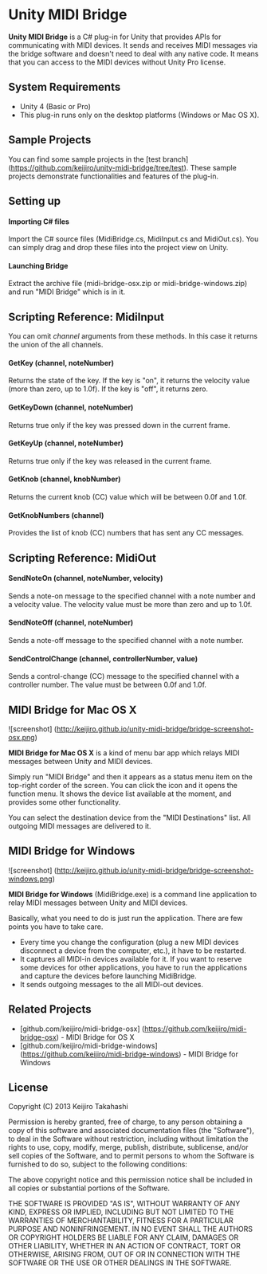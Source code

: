 Unity MIDI Bridge
=================

**Unity MIDI Bridge** is a C# plug-in for Unity that provides APIs for
communicating with MIDI devices. It sends and receives MIDI messages via the
bridge software and doesn't need to deal with any native code. It means that
you can access to the MIDI devices without Unity Pro license.

System Requirements
-------------------

- Unity 4 (Basic or Pro)
- This plug-in runs only on the desktop platforms (Windows or Mac OS X).

Sample Projects
---------------

You can find some sample projects in the [test branch]
(https://github.com/keijiro/unity-midi-bridge/tree/test). These sample projects
demonstrate functionalities and features of the plug-in.

Setting up
----------

#### Importing C# files

Import the C# source files (MidiBridge.cs, MidiInput.cs and MidiOut.cs). You
can simply drag and drop these files into the project view on Unity.

#### Launching Bridge

Extract the archive file (midi-bridge-osx.zip or midi-bridge-windows.zip) and
run "MIDI Bridge" which is in it.

Scripting Reference: MidiInput
------------------------------

You can omit *channel* arguments from these methods. In this case it returns
the union of the all channels.

#### GetKey (channel, noteNumber)

Returns the state of the key. If the key is "on", it returns the velocity value
(more than zero, up to 1.0f). If the key is "off", it returns zero.

#### GetKeyDown (channel, noteNumber)

Returns true only if the key was pressed down in the current frame.

#### GetKeyUp (channel, noteNumber)

Returns true only if the key was released in the current frame.

#### GetKnob (channel, knobNumber)

Returns the current knob (CC) value which will be between 0.0f and 1.0f.

#### GetKnobNumbers (channel)

Provides the list of knob (CC) numbers that has sent any CC messages.

Scripting Reference: MidiOut
----------------------------

#### SendNoteOn (channel, noteNumber, velocity)

Sends a note-on message to the specified channel with a note number and a
velocity value. The velocity value must be more than zero and up to 1.0f.

#### SendNoteOff (channel, noteNumber)

Sends a note-off message to the specified channel with a note number.

#### SendControlChange (channel, controllerNumber, value)

Sends a control-change (CC) message to the specified channel with a controller
number. The value must be between 0.0f and 1.0f.

MIDI Bridge for Mac OS X
------------------------

![screenshot]
(http://keijiro.github.io/unity-midi-bridge/bridge-screenshot-osx.png)

**MIDI Bridge for Mac OS X** is a kind of menu bar app which relays MIDI
messages between Unity and MIDI devices.

Simply run "MIDI Bridge" and then it appears as a status menu item on the
top-right corder of the screen. You can click the icon and it opens the
function menu. It shows the device list available at the moment, and provides
some other functionality.

You can select the destination device from the "MIDI Destinations" list. All
outgoing MIDI messages are delivered to it.

MIDI Bridge for Windows
-----------------------

![screenshot]
(http://keijiro.github.io/unity-midi-bridge/bridge-screenshot-windows.png)

**MIDI Bridge for Windows** (MidiBridge.exe) is a command line application to
relay MIDI messages between Unity and MIDI devices.

Basically, what you need to do is just run the application. There are few points
you have to take care.

- Every time you change the configuration (plug a new MIDI devices disconnect
  a device from the computer, etc.), it have to be restarted.
- It captures all MIDI-in devices available for it. If you want to reserve some
  devices for other applications, you have to run the applications and capture
  the devices before launching MidiBridge.
- It sends outgoing messages to the all MIDI-out devices.

Related Projects
----------------

- [github.com/keijiro/midi-bridge-osx]
  (https://github.com/keijiro/midi-bridge-osx) - MIDI Bridge for OS X
- [github.com/keijiro/midi-bridge-windows]
  (https://github.com/keijiro/midi-bridge-windows) - MIDI Bridge for Windows

License
-------

Copyright (C) 2013 Keijiro Takahashi

Permission is hereby granted, free of charge, to any person obtaining a copy of
this software and associated documentation files (the "Software"), to deal in
the Software without restriction, including without limitation the rights to
use, copy, modify, merge, publish, distribute, sublicense, and/or sell copies of
the Software, and to permit persons to whom the Software is furnished to do so,
subject to the following conditions:

The above copyright notice and this permission notice shall be included in all
copies or substantial portions of the Software.

THE SOFTWARE IS PROVIDED "AS IS", WITHOUT WARRANTY OF ANY KIND, EXPRESS OR
IMPLIED, INCLUDING BUT NOT LIMITED TO THE WARRANTIES OF MERCHANTABILITY, FITNESS
FOR A PARTICULAR PURPOSE AND NONINFRINGEMENT. IN NO EVENT SHALL THE AUTHORS OR
COPYRIGHT HOLDERS BE LIABLE FOR ANY CLAIM, DAMAGES OR OTHER LIABILITY, WHETHER
IN AN ACTION OF CONTRACT, TORT OR OTHERWISE, ARISING FROM, OUT OF OR IN
CONNECTION WITH THE SOFTWARE OR THE USE OR OTHER DEALINGS IN THE SOFTWARE.
